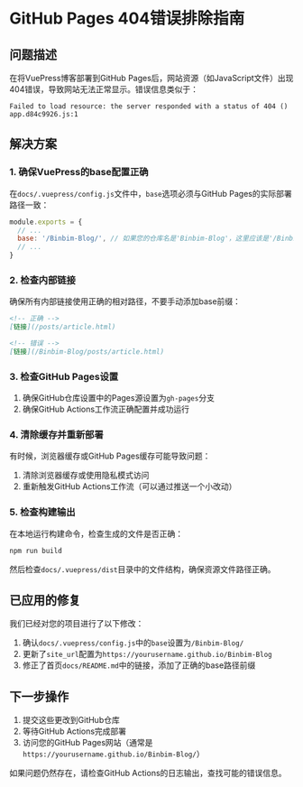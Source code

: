 # GitHub Pages 404错误排除指南

## 问题描述

在将VuePress博客部署到GitHub Pages后，网站资源（如JavaScript文件）出现404错误，导致网站无法正常显示。错误信息类似于：

```
Failed to load resource: the server responded with a status of 404 ()
app.d84c9926.js:1
```

## 解决方案

### 1. 确保VuePress的base配置正确

在`docs/.vuepress/config.js`文件中，`base`选项必须与GitHub Pages的实际部署路径一致：

```js
module.exports = {
  // ...
  base: '/Binbim-Blog/', // 如果您的仓库名是'Binbim-Blog'，这里应该是'/Binbim-Blog/'
  // ...
}
```

### 2. 检查内部链接

确保所有内部链接使用正确的相对路径，不要手动添加base前缀：

```markdown
<!-- 正确 -->
[链接](/posts/article.html)

<!-- 错误 -->
[链接](/Binbim-Blog/posts/article.html)
```

### 3. 检查GitHub Pages设置

1. 确保GitHub仓库设置中的Pages源设置为`gh-pages`分支
2. 确保GitHub Actions工作流正确配置并成功运行

### 4. 清除缓存并重新部署

有时候，浏览器缓存或GitHub Pages缓存可能导致问题：

1. 清除浏览器缓存或使用隐私模式访问
2. 重新触发GitHub Actions工作流（可以通过推送一个小改动）

### 5. 检查构建输出

在本地运行构建命令，检查生成的文件是否正确：

```bash
npm run build
```

然后检查`docs/.vuepress/dist`目录中的文件结构，确保资源文件路径正确。

## 已应用的修复

我们已经对您的项目进行了以下修改：

1. 确认`docs/.vuepress/config.js`中的`base`设置为`/Binbim-Blog/`
2. 更新了`site_url`配置为`https://yourusername.github.io/Binbim-Blog`
3. 修正了首页`docs/README.md`中的链接，添加了正确的base路径前缀

## 下一步操作

1. 提交这些更改到GitHub仓库
2. 等待GitHub Actions完成部署
3. 访问您的GitHub Pages网站（通常是`https://yourusername.github.io/Binbim-Blog/`）

如果问题仍然存在，请检查GitHub Actions的日志输出，查找可能的错误信息。